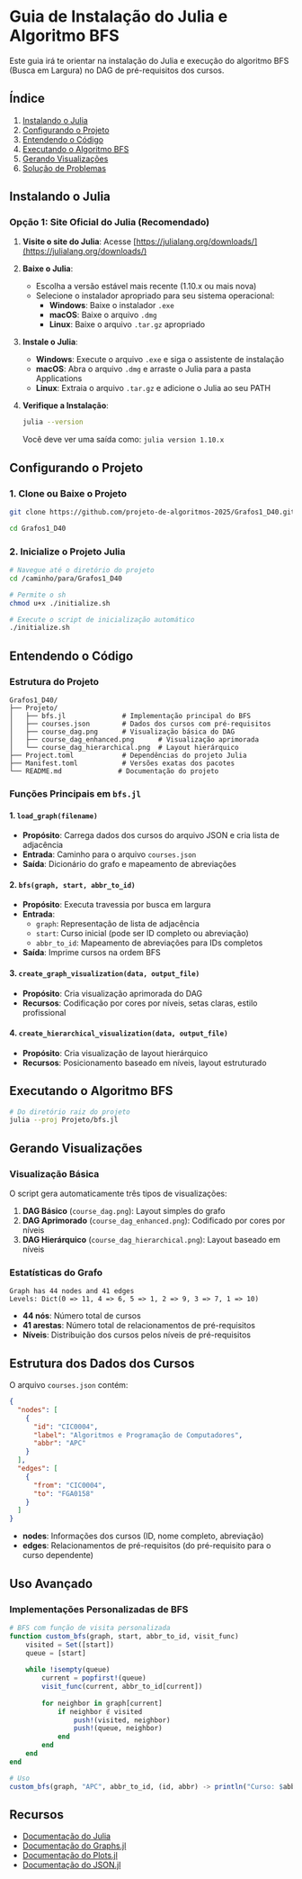 # Guia de Instalação do Julia e Algoritmo BFS

Este guia irá te orientar na instalação do Julia e execução do algoritmo BFS (Busca em Largura) no DAG de pré-requisitos dos cursos.

## Índice
1. [Instalando o Julia](#instalando-o-julia)
2. [Configurando o Projeto](#configurando-o-projeto)
3. [Entendendo o Código](#entendendo-o-código)
4. [Executando o Algoritmo BFS](#executando-o-algoritmo-bfs)
5. [Gerando Visualizações](#gerando-visualizações)
6. [Solução de Problemas](#solução-de-problemas)

## Instalando o Julia

### Opção 1: Site Oficial do Julia (Recomendado)

1. **Visite o site do Julia**: Acesse [https://julialang.org/downloads/](https://julialang.org/downloads/)

2. **Baixe o Julia**: 
   - Escolha a versão estável mais recente (1.10.x ou mais nova)
   - Selecione o instalador apropriado para seu sistema operacional:
     - **Windows**: Baixe o instalador `.exe`
     - **macOS**: Baixe o arquivo `.dmg`
     - **Linux**: Baixe o arquivo `.tar.gz` apropriado

3. **Instale o Julia**:
   - **Windows**: Execute o arquivo `.exe` e siga o assistente de instalação
   - **macOS**: Abra o arquivo `.dmg` e arraste o Julia para a pasta Applications
   - **Linux**: Extraia o arquivo `.tar.gz` e adicione o Julia ao seu PATH

4. **Verifique a Instalação**:
   ```bash
   julia --version
   ```
   Você deve ver uma saída como: `julia version 1.10.x`


## Configurando o Projeto

### 1. Clone ou Baixe o Projeto
```bash
git clone https://github.com/projeto-de-algoritmos-2025/Grafos1_D40.git

cd Grafos1_D40
```

### 2. Inicialize o Projeto Julia
```bash
# Navegue até o diretório do projeto
cd /caminho/para/Grafos1_D40

# Permite o sh
chmod u+x ./initialize.sh

# Execute o script de inicialização automático
./initialize.sh
```

## Entendendo o Código

### Estrutura do Projeto
```
Grafos1_D40/
├── Projeto/
│   ├── bfs.jl              # Implementação principal do BFS
│   ├── courses.json        # Dados dos cursos com pré-requisitos
│   ├── course_dag.png      # Visualização básica do DAG
│   ├── course_dag_enhanced.png      # Visualização aprimorada
│   └── course_dag_hierarchical.png  # Layout hierárquico
├── Project.toml            # Dependências do projeto Julia
├── Manifest.toml           # Versões exatas dos pacotes
└── README.md              # Documentação do projeto
```

### Funções Principais em `bfs.jl`

#### 1. `load_graph(filename)`
- **Propósito**: Carrega dados dos cursos do arquivo JSON e cria lista de adjacência
- **Entrada**: Caminho para o arquivo `courses.json`
- **Saída**: Dicionário do grafo e mapeamento de abreviações

#### 2. `bfs(graph, start, abbr_to_id)`
- **Propósito**: Executa travessia por busca em largura
- **Entrada**: 
  - `graph`: Representação de lista de adjacência
  - `start`: Curso inicial (pode ser ID completo ou abreviação)
  - `abbr_to_id`: Mapeamento de abreviações para IDs completos
- **Saída**: Imprime cursos na ordem BFS

#### 3. `create_graph_visualization(data, output_file)`
- **Propósito**: Cria visualização aprimorada do DAG
- **Recursos**: Codificação por cores por níveis, setas claras, estilo profissional

#### 4. `create_hierarchical_visualization(data, output_file)`
- **Propósito**: Cria visualização de layout hierárquico
- **Recursos**: Posicionamento baseado em níveis, layout estruturado

## Executando o Algoritmo BFS

```bash
# Do diretório raiz do projeto
julia --proj Projeto/bfs.jl
```

## Gerando Visualizações

### Visualização Básica
O script gera automaticamente três tipos de visualizações:

1. **DAG Básico** (`course_dag.png`): Layout simples do grafo
2. **DAG Aprimorado** (`course_dag_enhanced.png`): Codificado por cores por níveis
3. **DAG Hierárquico** (`course_dag_hierarchical.png`): Layout baseado em níveis


### Estatísticas do Grafo
```
Graph has 44 nodes and 41 edges
Levels: Dict(0 => 11, 4 => 6, 5 => 1, 2 => 9, 3 => 7, 1 => 10)
```

- **44 nós**: Número total de cursos
- **41 arestas**: Número total de relacionamentos de pré-requisitos
- **Níveis**: Distribuição dos cursos pelos níveis de pré-requisitos

## Estrutura dos Dados dos Cursos

O arquivo `courses.json` contém:

```json
{
  "nodes": [
    {
      "id": "CIC0004",
      "label": "Algoritmos e Programação de Computadores",
      "abbr": "APC"
    }
  ],
  "edges": [
    {
      "from": "CIC0004",
      "to": "FGA0158"
    }
  ]
}
```

- **nodes**: Informações dos cursos (ID, nome completo, abreviação)
- **edges**: Relacionamentos de pré-requisitos (do pré-requisito para o curso dependente)

## Uso Avançado

### Implementações Personalizadas de BFS
```julia
# BFS com função de visita personalizada
function custom_bfs(graph, start, abbr_to_id, visit_func)
    visited = Set([start])
    queue = [start]
    
    while !isempty(queue)
        current = popfirst!(queue)
        visit_func(current, abbr_to_id[current])
        
        for neighbor in graph[current]
            if neighbor ∉ visited
                push!(visited, neighbor)
                push!(queue, neighbor)
            end
        end
    end
end

# Uso
custom_bfs(graph, "APC", abbr_to_id, (id, abbr) -> println("Curso: $abbr ($id)"))
```

## Recursos

- [Documentação do Julia](https://docs.julialang.org/)
- [Documentação do Graphs.jl](https://juliagraphs.org/Graphs.jl/)
- [Documentação do Plots.jl](http://docs.juliaplots.org/)
- [Documentação do JSON.jl](https://github.com/JuliaIO/JSON.jl)
